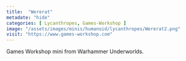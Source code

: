 ```yaml
---
title:  "Wererat"
metadate: "hide"
categories: [ Lycanthropes, Games-Workshop ]
image: "/assets/images/minis/humanoid/lycanthropes/Wererat2.png"
visit: "https://www.games-workshop.com"
---
```

Games Workshop mini from Warhammer Underworlds. 